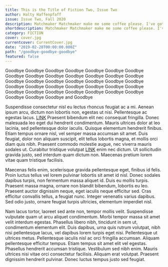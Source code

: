 ```yaml
---
title: This is the Title of Fiction Two, Issue Two
author: Halty Haffenpfaff
issue: Issue Two, Fall 2020
description: Matchmaker Matchmaker make me some coffee please. I've got a headache and the only cure is smashing the patriarchy. I like big ideas and I cannot lie. The tanks are in the street, the cameras trained like soldiers. What does James Bond do when he isn't protecting imperialism. Bad people shooting bad people is not a foreign policy. <p>Matchmaker Matchmaker make me some coffee please. I've got a headache and the only cure is smashing the patriarchy. I like big ideas and I cannot lie. The tanks are in the street, the cameras trained like soldiers. What does James Bond do <a href="https://www.havenquarterly.com/goodbye-goodbye-goodbye/">[<i>>>continue>></i>]</a></p>
shortdescription: Matchmaker Matchmaker make me some coffee please. I've got a headache and the only cure is smashing the patriarchy. I like big ideas and I cannot lie. The tanks are in the street, the cameras trained like soldiers. What does James Bond do when he isn't protecting imperialism. Bad <a href="https://www.havenquarterly.com/goodbye-goodbye-goodbye/">[<i>>>continue>></i>]</a>
category: FICTION
cover: cover.jpg
currentcover: CurrentCover.jpg
date: "2019-02-28T00:00:00.000Z"
path: "/goodbye-goodbye-goodbye"
featured: false
---
```


Goodbye Goodbye Goodbye Goodbye Goodbye Goodbye Goodbye Goodbye Goodbye Goodbye Goodbye Goodbye Goodbye Goodbye Goodbye Goodbye Goodbye Goodbye Goodbye Goodbye Goodbye Goodbye Goodbye Goodbye Goodbye Goodbye Goodbye Goodbye Goodbye Goodbye Goodbye Goodbye Goodbye Goodbye Goodbye Goodbye Goodbye Goodbye and Goodbye

Suspendisse consectetur nisl eu lectus rhoncus feugiat ac a mi. Aenean ipsum arcu, dictum non lobortis non, egestas ut nisi. Pellentesque ac egestas lacus. [LINK](https://attackingpixels.com) Praesent bibendum elit nec consequat fringilla. Donec malesuada leo eget dui hendrerit condimentum. Mauris ultrices dolor at leo lacinia, sed pellentesque dolor iaculis. Quisque elementum hendrerit finibus. Etiam tempus ornare nisl, vel semper massa accumsan sit amet. Duis feugiat, dolor non aliquam suscipit, elit tellus lobortis magna, et mollis orci diam quis nibh. Praesent commodo molestie augue, nec viverra mauris sodales ut. Curabitur tristique volutpat [LINK](https://attackingpixels.com) enim nec dictum. Ut sollicitudin gravida justo, sed interdum quam dictum non. Maecenas pretium lorem vitae quam tristique facilisis.

Maecenas felis enim, scelerisque gravida pellentesque eget, finibus id felis. Proin luctus tellus vel lorem pulvinar lobortis sit amet id nisl. Donec sodales dapibus turpis, non fermentum massa aliquet id. Duis eu mollis turpis. Praesent massa magna, ornare non blandit bibendum, lobortis eu leo. Praesent auctor dignissim neque, eget iaculis neque efficitur sed. Cras efficitur convallis tellus, a feugiat nunc. Integer venenatis varius dapibus. Sed odio justo, ornare feugiat turpis ultricies, elementum imperdiet nisl.

Nam lacus tortor, laoreet sed ante non, tempor mollis velit. Suspendisse vulputate quam ut arcu aliquet condimentum. Morbi tempor massa sit amet velit interdum egestas. Phasellus libero nibh, tincidunt in sem ut, condimentum elementum elit. Duis dapibus, urna quis rutrum volutpat, nibh nisi pellentesque lacus, vel dapibus lorem turpis eget nisi. Pellentesque ut ultrices metus. Pellentesque iaculis nisl ac orci fringilla accumsan. Aliquam pellentesque efficitur tempus. Etiam tempus sit amet elit vel egestas. Phasellus hendrerit accumsan tristique. Vestibulum sed nibh enim. Mauris ultrices nisi vitae orci consectetur facilisis. Aliquam erat volutpat. Praesent dignissim hendrerit pulvinar. Donec luctus tempus justo sed feugiat.

